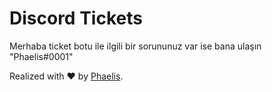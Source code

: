 # Discord Tickets
Merhaba ticket botu ile ilgili bir sorununuz var ise bana ulaşın "Phaelis#0001"

Realized with ❤️ by [Phaelis](https://github.com/Phaelis).
